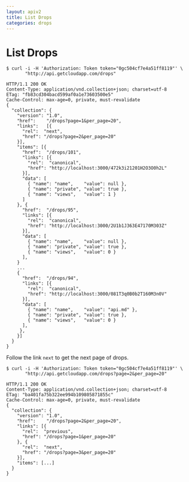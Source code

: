 ```yaml
---
layout: apiv2
title: List Drops
categories: drops
---
```


# List Drops

    $ curl -i -H 'Authorization: Token token="0gc504cf7e4a51ff8119"' \
           "http://api.getcloudapp.com/drops"

    HTTP/1.1 200 OK
    Content-Type: application/vnd.collection+json; charset=utf-8
    ETag: "fb83cd304bacd599af0a1e73603500e5"
    Cache-Control: max-age=0, private, must-revalidate
    {
      "collection": {
        "version": "1.0",
        "href":    "/drops?page=1&per_page=20",
        "links":   [{
          "rel":  "next",
          "href": "/drops?page=2&per_page=20"
        }],
        "items": [{
          "href":  "/drops/101",
          "links": [{
            "rel":  "canonical",
            "href": "http://localhost:3000/472k3i21201H2O3O0h2L"
          }],
          "data": [
            { "name": "name",    "value": null },
            { "name": "private", "value": true },
            { "name": "views",   "value": 1 }
          ]
        }, {
          "href":  "/drops/95",
          "links": [{
            "rel":  "canonical",
            "href": "http://localhost:3000/2U1b1J363E47170M303Z"
          }],
          "data": [
            { "name": "name",    "value": null },
            { "name": "private", "value": true },
            { "name": "views",   "value": 0 }
          ],
        }
        ...
        {
          "href":  "/drops/94",
          "links": [{
            "rel":  "canonical",
            "href": "http://localhost:3000/081T3q0B0b2T160M3n0V"
          }],
          "data": [
            { "name": "name",    "value": "api.md" },
            { "name": "private", "value": true },
            { "name": "views",   "value": 0 }
          ],
         },
        }]
      }
    }

Follow the link `next` to get the next page of drops.

    $ curl -i -H 'Authorization: Token token="0gc504cf7e4a51ff8119"' \
           "http://api.getcloudapp.com/drops?page=2&per_page=20"

    HTTP/1.1 200 OK
    Content-Type: application/vnd.collection+json; charset=utf-8
    ETag: "ba401fa75b322ee994b109805871855c"
    Cache-Control: max-age=0, private, must-revalidate
    {
      "collection": {
        "version": "1.0",
        "href":    "/drops?page=2&per_page=20",
        "links": [{
          "rel":  "previous",
          "href": "/drops?page=1&per_page=20"
        }, {
          "rel":  "next",
          "href": "/drops?page=3&per_page=20"
        }],
        "items": [...]
      }
    }
